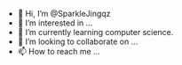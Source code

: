 - 👋 Hi, I’m @SparkleJingqz
- 👀 I’m interested in ...
- 🌱 I’m currently learning computer science.
- 💞️ I’m looking to collaborate on ...
- 📫 How to reach me ...

<!---
SparkleJingqz/SparkleJingqz is a ✨ special ✨ repository because its `README.md` (this file) appears on your GitHub profile.
You can click the Preview link to take a look at your changes.
--->
